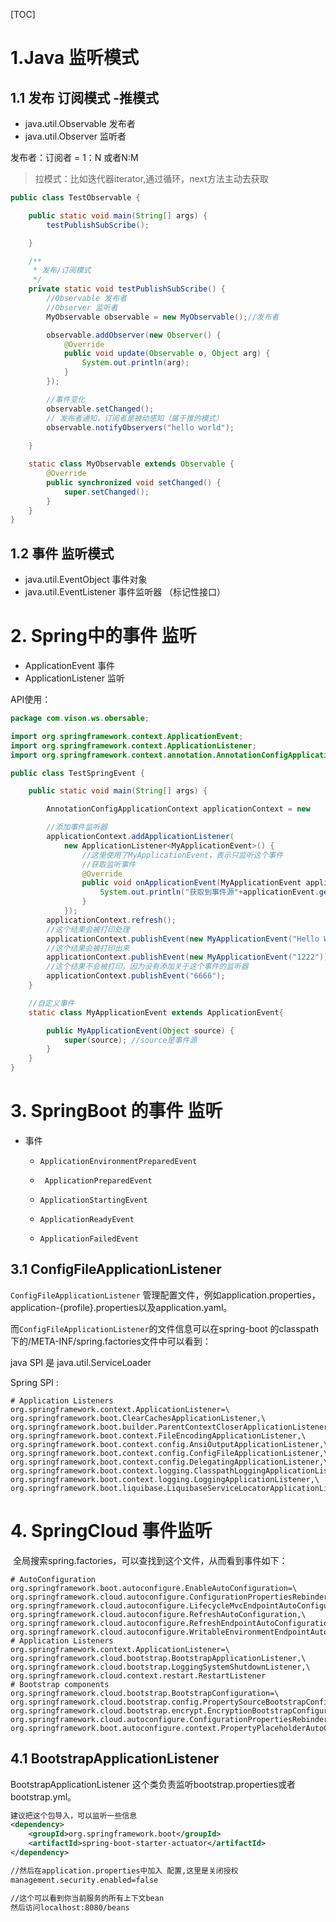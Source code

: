 [TOC]

# 1.Java 监听模式

## 1.1 发布 订阅模式 -推模式

- java.util.Observable 发布者
- java.util.Observer 监听者

发布者：订阅者 = 1：N 或者N:M

> 拉模式：比如迭代器iterator,通过循环，next方法主动去获取

```java
public class TestObservable {

    public static void main(String[] args) {
        testPublishSubScribe();

    }

    /**
     * 发布/订阅模式
     */
    private static void testPublishSubScribe() {
        //Observable 发布者
        //Observer 监听者
        MyObservable observable = new MyObservable();//发布者

        observable.addObserver(new Observer() {
            @Override
            public void update(Observable o, Object arg) {
                System.out.println(arg);
            }
        });

        //事件变化
        observable.setChanged();
        // 发布者通知，订阅者是被动感知（属于推的模式）
        observable.notifyObservers("hello world");
        
    }

    static class MyObservable extends Observable {
        @Override
        public synchronized void setChanged() {
            super.setChanged();
        }
    }
}
```



## 1.2 事件 监听模式

- java.util.EventObject 事件对象
- java.util.EventListener 事件监听器 （标记性接口）



# 2. Spring中的事件 监听 

- ApplicationEvent  事件
- ApplicationListener 监听



API使用：

```java
package com.vison.ws.obersable;

import org.springframework.context.ApplicationEvent;
import org.springframework.context.ApplicationListener;
import org.springframework.context.annotation.AnnotationConfigApplicationContext;

public class TestSpringEvent {

    public static void main(String[] args) {

        AnnotationConfigApplicationContext applicationContext = new 	AnnotationConfigApplicationContext();

        //添加事件监听器
        applicationContext.addApplicationListener(
            new ApplicationListener<MyApplicationEvent>() { 
                //这里使用了MyApplicationEvent，表示只监听这个事件
                //获取监听事件
                @Override
                public void onApplicationEvent(MyApplicationEvent applicationEvent) {
                    System.out.println("获取到事件源"+applicationEvent.getSource());
                }
            });
        applicationContext.refresh();
        //这个结果会被打印处理
        applicationContext.publishEvent(new MyApplicationEvent("Hello World")); 
		//这个结果会被打印出来
        applicationContext.publishEvent(new MyApplicationEvent("1222")); 
        //这个结果不会被打印，因为没有添加关于这个事件的监听器
        applicationContext.publishEvent("6666"); 
    }

    //自定义事件
    static class MyApplicationEvent extends ApplicationEvent{

        public MyApplicationEvent(Object source) {
            super(source); //source是事件源
        }
    }
}
```



# 3. SpringBoot 的事件 监听

- 事件

  - `ApplicationEnvironmentPreparedEvent`

  - ` ApplicationPreparedEvent`

  - `ApplicationStartingEvent`

  - `ApplicationReadyEvent`

  - `ApplicationFailedEvent`

## 3.1 ConfigFileApplicationListener

`ConfigFileApplicationListener` 管理配置文件，例如application.properties，application-{profile}.properties以及application.yaml。

而`ConfigFileApplicationListener`的文件信息可以在spring-boot 的classpath下的/META-INF/spring.factories文件中可以看到： 

java SPI 是 java.util.ServiceLoader

Spring SPI  :

```properties
# Application Listeners
org.springframework.context.ApplicationListener=\
org.springframework.boot.ClearCachesApplicationListener,\
org.springframework.boot.builder.ParentContextCloserApplicationListener,\
org.springframework.boot.context.FileEncodingApplicationListener,\
org.springframework.boot.context.config.AnsiOutputApplicationListener,\
org.springframework.boot.context.config.ConfigFileApplicationListener,\
org.springframework.boot.context.config.DelegatingApplicationListener,\
org.springframework.boot.context.logging.ClasspathLoggingApplicationListener,\
org.springframework.boot.context.logging.LoggingApplicationListener,\
org.springframework.boot.liquibase.LiquibaseServiceLocatorApplicationListener
```

 

# 4. SpringCloud 事件监听

​    全局搜索spring.factories，可以查找到这个文件，从而看到事件如下：

```properties
# AutoConfiguration
org.springframework.boot.autoconfigure.EnableAutoConfiguration=\
org.springframework.cloud.autoconfigure.ConfigurationPropertiesRebinderAutoConfiguration,\
org.springframework.cloud.autoconfigure.LifecycleMvcEndpointAutoConfiguration,\
org.springframework.cloud.autoconfigure.RefreshAutoConfiguration,\
org.springframework.cloud.autoconfigure.RefreshEndpointAutoConfiguration,\
org.springframework.cloud.autoconfigure.WritableEnvironmentEndpointAutoConfiguration
# Application Listeners
org.springframework.context.ApplicationListener=\
org.springframework.cloud.bootstrap.BootstrapApplicationListener,\
org.springframework.cloud.bootstrap.LoggingSystemShutdownListener,\
org.springframework.cloud.context.restart.RestartListener
# Bootstrap components
org.springframework.cloud.bootstrap.BootstrapConfiguration=\
org.springframework.cloud.bootstrap.config.PropertySourceBootstrapConfiguration,\
org.springframework.cloud.bootstrap.encrypt.EncryptionBootstrapConfiguration,\
org.springframework.cloud.autoconfigure.ConfigurationPropertiesRebinderAutoConfiguration,\
org.springframework.boot.autoconfigure.context.PropertyPlaceholderAutoConfiguration
```

## 4.1 BootstrapApplicationListener

  BootstrapApplicationListener 这个类负责监听bootstrap.properties或者bootstrap.yml。



```xml
建议把这个包导入，可以监听一些信息
<dependency>
    <groupId>org.springframework.boot</groupId>
    <artifactId>spring-boot-starter-actuator</artifactId>
</dependency>

//然后在application.properties中加入 配置,这里是关闭授权
management.security.enabled=false

//这个可以看到你当前服务的所有上下文bean
然后访问localhost:8080/beans
```







